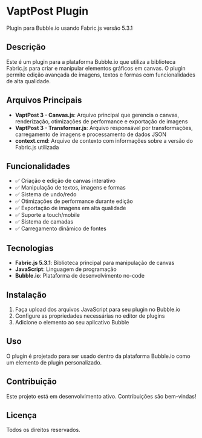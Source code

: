 # VaptPost Plugin

Plugin para Bubble.io usando Fabric.js versão 5.3.1

## Descrição

Este é um plugin para a plataforma Bubble.io que utiliza a biblioteca Fabric.js para criar e manipular elementos gráficos em canvas. O plugin permite edição avançada de imagens, textos e formas com funcionalidades de alta qualidade.

## Arquivos Principais

- **VaptPost 3 - Canvas.js**: Arquivo principal que gerencia o canvas, renderização, otimizações de performance e exportação de imagens
- **VaptPost 3 - Transformar.js**: Arquivo responsável por transformações, carregamento de imagens e processamento de dados JSON
- **context.cmd**: Arquivo de contexto com informações sobre a versão do Fabric.js utilizada

## Funcionalidades

- ✅ Criação e edição de canvas interativo
- ✅ Manipulação de textos, imagens e formas
- ✅ Sistema de undo/redo
- ✅ Otimizações de performance durante edição
- ✅ Exportação de imagens em alta qualidade
- ✅ Suporte a touch/mobile
- ✅ Sistema de camadas
- ✅ Carregamento dinâmico de fontes

## Tecnologias

- **Fabric.js 5.3.1**: Biblioteca principal para manipulação de canvas
- **JavaScript**: Linguagem de programação
- **Bubble.io**: Plataforma de desenvolvimento no-code

## Instalação

1. Faça upload dos arquivos JavaScript para seu plugin no Bubble.io
2. Configure as propriedades necessárias no editor de plugins
3. Adicione o elemento ao seu aplicativo Bubble

## Uso

O plugin é projetado para ser usado dentro da plataforma Bubble.io como um elemento de plugin personalizado.

## Contribuição

Este projeto está em desenvolvimento ativo. Contribuições são bem-vindas!

## Licença

Todos os direitos reservados.